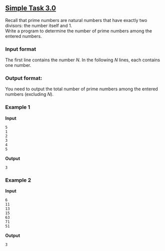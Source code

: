 ## [Simple Task 3.0](../../../solutions/2.4/24_k.py)

Recall that prime numbers are natural numbers that have exactly two divisors: the number itself and 1.  
Write a program to determine the number of prime numbers among the entered numbers.

### Input format

The first line contains the number $N$. In the following $N$ lines, each contains one number.

### Output format:

You need to output the total number of prime numbers among the entered numbers (excluding $N$).

### Example 1

**Input**
```plaintext
5
1
2
3
4
5
```

**Output**
```plaintext
3
```

### Example 2

**Input**
```plaintext
6
11
13
15
63
71
51
```

**Output**
```plaintext
3
```